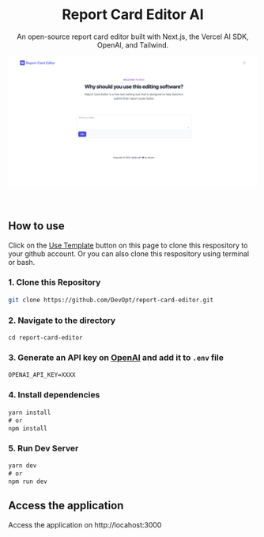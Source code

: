 <h1 align="center">Report Card Editor AI</h1>

<p align="center">
  An open-source report card editor built with Next.js, the Vercel AI SDK, OpenAI, and Tailwind.
</p>

![image](https://github.com/DevOpt/report-card-editor/blob/cfc2cf87f9ad02d4e8511ed6d82d651c7b97a27c/public/img/homepage.png?raw=true)

<br/>

## How to use

Click on the [Use Template](https://github.com/surjithctly/nextly-template/generate) button on this page to clone this respository to your github account. Or you can also clone this respository using terminal or bash.

### 1\. Clone this Repository

```bash
git clone https://github.com/DevOpt/report-card-editor.git
```

### 2\. Navigate to the directory

```
cd report-card-editor
```

### 3\. Generate an API key on [OpenAI](https://openai.com/) and add it to `.env` file

```
OPENAI_API_KEY=XXXX
```

### 4\. Install dependencies

```
yarn install
# or
npm install
```

### 5\. Run Dev Server

```
yarn dev
# or
npm run dev
```

## Access the application

Access the application on http://locahost:3000

